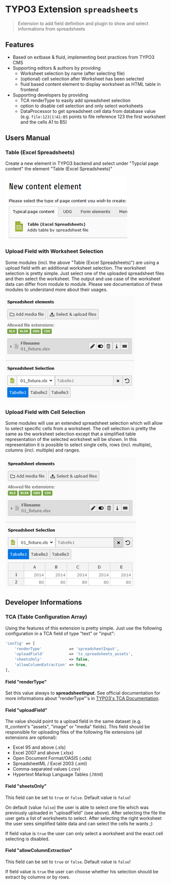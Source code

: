 # TYPO3 Extension ``spreadsheets``

> Extension to add field definition and plugin to show and select informations from spreadsheets

## Features
- Based on extbase & fluid, implementing best practices from TYPO3 CMS
- Supporting editors & authors by providing
	- Worksheet selection by name (after selecting file)
	- (optional) cell selection after Worksheet has been selected
	- fluid based content element to display worksheet as HTML table in frontend
- Supporting developers by providing
	- TCA renderType to easily add spreadsheet selection
	- option to disable cell selection and only select worksheets
	- DataProcessor to get spreadsheet cell data from database value (e.g. `file:123|1!A1:B5` points to file reference 123 the first worksheet and the cells A1 to B5)

## Users Manual
### Table (Excel Spreadsheets)
Create a new element in TYPO3 backend and select under "Typcial page content" the element "Table (Excel Spreadsheets)"

![create table module](Documentation/Images/spreadsheet-table-create.png "Table (Excel Spreadsheets)")

### Upload Field with Worksheet Selection
Some modules (incl. the above "Table (Excel Spreadsheets)") are using a upload field with an additional worksheet selection.
The worksheet selection is pretty simple. Just select one of the uploaded spreadsheet files and then select the worksheet.
The output and use case of the worksheet data can differ from module to module. Please see documentation of these modules to understand more about their usages.

![select table sheets](Documentation/Images/spreadsheet-select-sheets.png "Spreadsheet Sheet Selection")

### Upload Field with Cell Selection
Some modules will use an extended spreadsheet selection which will allow to select specific cells from a worksheet.
The cell selection is pretty the same as the worksheet selection except that a simplified table representation of the selected worksheet will be shown.
In this representation it is possible to select single cells, rows (incl. multiple), columns (incl. multiple) and ranges.

![select table cells](Documentation/Images/spreadsheet-select-cells.png "Spreadsheet Cell Selection")

## Developer Informations
### TCA (Table Configuration Array)
Using the features of this extension is pretty simple. Just use the following configuration in a TCA field of type "text" or "input":
```php
'config' => [
    'renderType'            => 'spreadsheetInput',
    'uploadField'           => 'tx_spreadsheets_assets',
    'sheetsOnly'            => false,
    'allowColumnExtraction' => true,
],
``` 

#### Field "renderType"
Set this value always to **spreadsheetInput**. See official documentation for more informations about "renderType"'s in [TYPO3's TCA Documentation](https://docs.typo3.org/typo3cms/TCAReference/latest/Columns/Index.html).

#### Field "uploadField"
The value should point to a upload field in the same dataset (e.g. tt_content's "assets", "image" or "media" fields).
This field should be responsible for uploading files of the following file extensions (all extensions are optional):
- Excel 95 and above (.xls)
- Excel 2007 and above (.xlsx)
- Open Document Format/OASIS (.ods)
- SpreadsheetML / Excel 2003 (.xml)
- Comma-separated values (.csv)
- Hypertext Markup Language Tables (.html)

#### Field "sheetsOnly"
This field can be set to `true` or `false`. Default value is `false`!

On default (value `false`) the user is able to select one file which was previously uploaded in "uploadField" (see above).
After selecting the file the user gets a list of worksheets to select. After selecting the right worksheet the user sees simplified table data and can select the cells he wants ;)

If field value is `true` the user can only select a worksheet and the exact cell selecting is disabled.  

#### Field "allowColumnExtraction"
This field can be set to `true` or `false`. Default value is `false`!

If field value is `true` the user can choose whether his selection should be extract by columns or by rows.  
